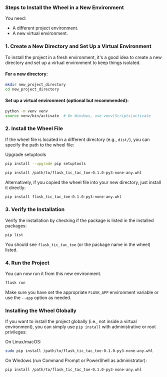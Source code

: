 ### **Steps to Install the Wheel in a New Environment**

You need:

- A different project environment.
- A new virtual environment.

### 1. **Create a New Directory and Set Up a Virtual Environment**

To install the project in a fresh environment, it's a good idea to create a new directory and set up a virtual environment to keep things isolated.

#### For a new directory:

```bash
mkdir new_project_directory
cd new_project_directory
```

#### Set up a virtual environment (optional but recommended):

```bash
python -m venv venv
source venv/bin/activate  # On Windows, use venv\Scripts\activate
```

### 2. **Install the Wheel File**

If the wheel file is located in a different directory (e.g., `dist/`), you can specify the path to the wheel file:

Upgrade setuptools

```bash
pip install --upgrade pip setuptools
```

```bash
pip install /path/to/flask_tic_tac_toe-0.1.0-py3-none-any.whl
```

Alternatively, if you copied the wheel file into your new directory, just install it directly:

```bash
pip install flask_tic_tac_toe-0.1.0-py3-none-any.whl
```

### 3. **Verify the Installation**

Verify the installation by checking if the package is listed in the installed packages:

```bash
pip list
```

You should see `flask_tic_tac_toe` (or the package name in the wheel) listed.

### 4. **Run the Project**

You can now run it from this new environment.

```bash
flask run
```

Make sure you have set the appropriate `FLASK_APP` environment variable or use the `--app` option as needed.

### **Installing the Wheel Globally**

If you want to install the project globally (i.e., not inside a virtual environment), you can simply use `pip install` with administrative or root privileges:

On Linux/macOS:

```bash
sudo pip install /path/to/flask_tic_tac_toe-0.1.0-py3-none-any.whl
```

On Windows (run Command Prompt or PowerShell as administrator):

```bash
pip install /path/to/flask_tic_tac_toe-0.1.0-py3-none-any.whl
```
